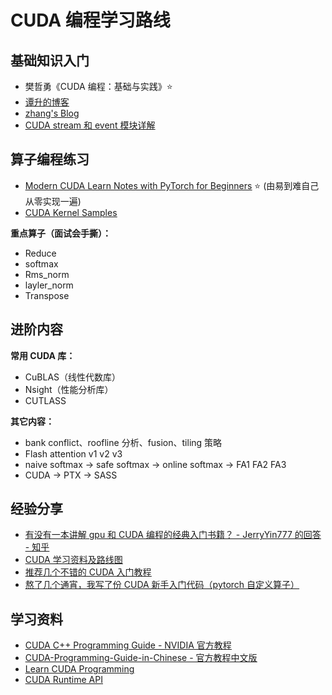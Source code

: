 # CUDA 编程学习路线

## 基础知识入门

- 樊哲勇《CUDA 编程：基础与实践》⭐
- [<u>谭升的博客</u>](https://face2ai.com/program-blog/#GPU%E7%BC%96%E7%A8%8B%EF%BC%88CUDA%EF%BC%89)
- [<u>zhang's Blog</u>](https://www.armcvai.cn/categories.html)
- [<u>CUDA stream 和 event 模块详解</u>](https://www.armcvai.cn/2025-03-21/cuda-stream-event.html)

## 算子编程练习

- [<u>Modern CUDA Learn Notes with PyTorch for Beginners</u>](https://github.com/xlite-dev/CUDA-Learn-Notes) ⭐ (由易到难自己从零实现一遍)
- [<u>CUDA Kernel Samples</u>](https://github.com/Tongkaio/CUDA_Kernel_Samples)

**重点算子（面试会手撕）：**

- Reduce
- softmax
- Rms_norm
- layler_norm
- Transpose

## 进阶内容

**常用 CUDA 库：**

- CuBLAS（线性代数库）
- Nsight（性能分析库）
- CUTLASS

**其它内容：**

- bank conflict、roofline 分析、fusion、tiling 策略
- Flash attention v1 v2 v3
- naive softmax -> safe softmax -> online softmax -> FA1 FA2 FA3
- CUDA -> PTX -> SASS

## 经验分享

- [<u>有没有一本讲解 gpu 和 CUDA 编程的经典入门书籍？ - JerryYin777 的回答 - 知乎</u>](https://www.zhihu.com/question/26570985/answer/3465784970)
- [<u>CUDA 学习资料及路线图</u>](https://zhuanlan.zhihu.com/p/273607744)
- [<u>推荐几个不错的 CUDA 入门教程</u>](https://zhuanlan.zhihu.com/p/346910129?utm_psn=1891290780615820759)
- [<u>熬了几个通宵，我写了份 CUDA 新手入门代码（pytorch 自定义算子）</u>](https://zhuanlan.zhihu.com/p/360441891?utm_psn=1891290523299472507)

## 学习资料

- [<u>CUDA C++ Programming Guide - NVIDIA 官方教程</u>](https://docs.nvidia.com/cuda/cuda-c-programming-guide/index.html)
- [<u>CUDA-Programming-Guide-in-Chinese - 官方教程中文版</u>](https://github.com/HeKun-NVIDIA/CUDA-Programming-Guide-in-Chinese?tab=readme-ov-file)
- [<u>Learn CUDA Programming</u>](https://github.com/PacktPublishing/Learn-CUDA-Programming)
- [<u>CUDA Runtime API</u>](https://docs.nvidia.com/cuda/cuda-runtime-api/index.html)
